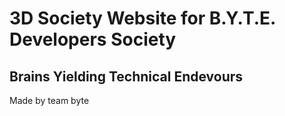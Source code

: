 # 3D Society Website for B.Y.T.E. Developers Society
## Brains Yielding Technical Endevours 

Made by team byte
